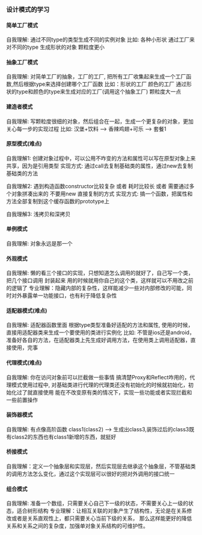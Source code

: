 ### 设计模式的学习
#### 简单工厂模式
自我理解: 通过不同type的类型生成不同的实例对象
比如: 各种小形状 通过工厂来对不同的type 生成形状的对象 颗粒度更小

#### 抽象工厂模式
自我理解: 对简单工厂的抽象，工厂的工厂, 把所有工厂收集起来生成一个工厂函数,然后根据type来选择创建哪个工厂函数
比如：形状的工厂 颜色的工厂  通过形状的type和颜色的type来生成对应的工厂(调用这个抽象工厂) 颗粒度大一点

#### 建造者模式
自我理解: 写颗粒度很细的对象，然后组合在一起，生成一个更复杂的对象，更加关心每一步的实现过程
比如: 汉堡+饮料 --> 香辣鸡翅+可乐 --> 套餐1

#### 原型模式(难点)
自我理解1: 创建对象过程中，可以公用不咋变的方法和属性可以写在原型对象上来共享，因为是引用类型
实现方式: 通过call去复制基础类的属性，通过new去复制基础类的方法

自我理解2: 遇到构造函数constructor比较复杂 或者 耗时比较长 或者 需要通过多个对象拼凑出来的 不要用new 直接复制的方式
实现方式: 搞一个函数，把属性和方法全部复制到这个缓存函数的prototype上

自我理解3: 浅拷贝和深拷贝

#### 单例模式 
自我理解: 对象永远是那一个

#### 外观模式
自我理解: 懒的看三个接口的实现，只想知道怎么调用的就好了，自己写一个类，把几个接口调用 封装起来 用的时候就用你自己的这个类，这样就可以不用改之前的逻辑了
专业理解：隐藏内部的复杂性，这样能减少一些对内部修改的可能，同时对外暴露单一功能接口，也有利于降低复杂性

#### 适配器模式(难点)
自我理解: 适配器函数里面 根据type类型准备好适配的方法和属性, 使用的时候，直接用适配器类来生成一个要使用的类进行实例化
比如: 不管是ios还是android，准备好各自的方法，在适配器类上先生成好调用方法，在使用类上调用适配器，直接使用，完事

#### 代理模式(难点)
自我理解: 你在访问对象前可以拦截做一些事情 搞清楚Proxy和Reflect咋用的，代理模式使用过程中,
        对基础类进行代理的代理类还没有初始化的时候就初始化，初始化过了就直接使用
        能在不改变原有类的情况下，实现一些功能或者实现拦截和一些前置操作
        
#### 装饰器模式
自我理解: 有点像高阶函数 class1(class2) --> 生成出class3,装饰过后的class3既有class2的东西也有class1新增的东西，就挺好

#### 桥接模式
自我理解：定义一个抽象层和实现层，然后实现层去继承这个抽象层，不管基础类的调用方法怎么变化，通过这个实现层可以很好的把对外调用的接口统一

#### 组合模式
自我理解: 准备一个数组，只需要关心自己下一级的状态，不需要关心上一级的状态，适合树形结构
专业理解：让相互关联的对象产生了结构性，无论是在关系修改或者是关系直观性上，都只需要关心当前下级的关系，
        那么这样能更好的降低关系和关系之间的复杂度，加强单对象关系结构的可维护性。
